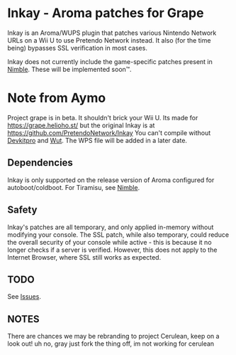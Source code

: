 # Inkay - Aroma patches for Grape

Inkay is an Aroma/WUPS plugin that patches various Nintendo Network URLs on a Wii U to use Pretendo Network instead. It also (for the time being) bypasses SSL verification in most cases.

Inkay does not currently include the game-specific patches present in [Nimble](https://github.com/PretendoNetwork/Nimble). These will be implemented soon™.

# Note from Aymo

Project grape is in beta. It shouldn't brick your Wii U.
Its made for https://grape.helioho.st/ but the original Inkay is at https://github.com/PretendoNetwork/Inkay
You can't compile without [Devkitpro](https://devkitpro.org) and [Wut](https://github.com/devkitPro/wut).
The WPS file will be added in a later date.
## Dependencies
Inkay is only supported on the release version of Aroma configured for autoboot/coldboot. For Tiramisu, see [Nimble](https://github.com/PretendoNetwork/Nimble).

## Safety
Inkay's patches are all temporary, and only applied in-memory without modifying your console. The SSL patch, while also temporary, could reduce the overall security of your console while active - this is because it no longer checks if a server is verified. However, this does not apply to the Internet Browser, where SSL still works as expected.

## TODO
See [Issues](https://github.com/PretendoNetwork/Inkay/issues).

## NOTES

There are chances we may be rebranding to project Cerulean, keep on a look out!
uh no, gray just fork the thing off, im not working for cerulean
